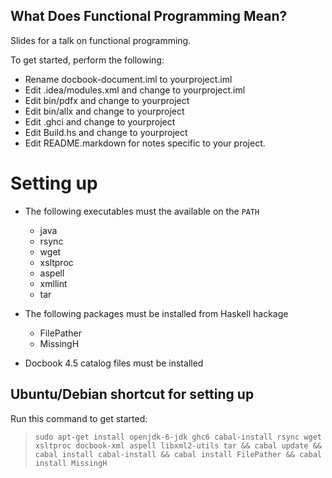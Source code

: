 What Does Functional Programming Mean?
--------------------------------------

Slides for a talk on functional programming.

To get started, perform the following:

* Rename docbook-document.iml to yourproject.iml
* Edit .idea/modules.xml and change to yourproject.iml
* Edit bin/pdfx and change to yourproject
* Edit bin/allx and change to yourproject
* Edit .ghci and change to yourproject
* Edit Build.hs and change to yourproject
* Edit README.markdown for notes specific to your project.

Setting up
==========

* The following executables must the available on the `PATH`
  * java
  * rsync
  * wget 
  * xsltproc
  * aspell
  * xmllint
  * tar

* The following packages must be installed from Haskell hackage
  * FilePather
  * MissingH

* Docbook 4.5 catalog files must be installed

Ubuntu/Debian shortcut for setting up
-------------------------------------

Run this command to get started:
> `sudo apt-get install openjdk-6-jdk ghc6 cabal-install rsync wget xsltproc docbook-xml aspell libxml2-utils tar && cabal update && cabal install cabal-install && cabal install FilePather && cabal install MissingH`

